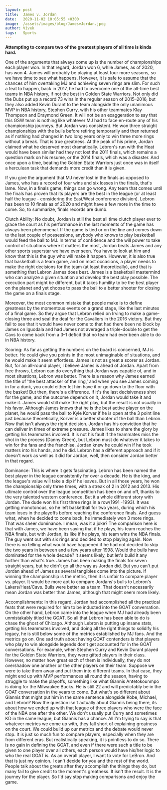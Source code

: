 ```yaml
---
layout: post
title:  James v. Jordan
date:   2020-11-02 10:05:55 +0300
image:  /assets/images/blog/JamesvJordan.jpeg
author: Vivek
tags:   Sports
---
```


**Attempting to compare two of the greatest players of all time is kinda hard.**

One of the arguments that always come up is the number of championships each player won. In that regard, Jordan won 6, while James, as of 2020, has won 4. James will probably be playing at least four more seasons, so we have time to see what happens. However, it is safe to assume that the chances of him overtaking MJ and achieving seven rings are slim. For such a feat to happen, back in 2017, he had to overcome one of the all-time best teams in NBA history, if not the best in Golden State Warriors. Not only did the Dubs put up a record 73 wins in the regular season of 2015–2016, but they also added Kevin Durant to the team alongside the only unanimous MVP in NBA history, Stephen Curry, with his other teammates Klay Thompson and Draymond Green. It will not be an exaggeration to say that this GSW team is nothing like whatever MJ had to face en-route any of his championship journeys. But Jordan was consistent. He won three straight championships with the bulls before retiring temporarily and then returned as if nothing had changed in two long years only to win three more rings without a break. That is true greatness. At the peak of his prime, Jordan claimed what he deserved most dramatically. Lebron's run with the Heat would have been similar had they not lost the 2011 finals, which remains a question mark on his resume, or the 2014 finals, which was a disaster. And once upon a time, beating the Golden State Warriors just once was in itself a herculean task that demands more credit than it is given.

If you give the argument that MJ never lost in the finals as opposed to James, who has a record of four wins and six losses in the finals, that's lame. Now, in a finals game, things can go wrong. Any team that comes until the finals has proven that its players are the best in the league (or at least half the league - considering the East/West conference division). Lebron has been to 10 finals as of 2020 and might have a few more in the time to come. So, to summarize, finals records are dumb.

Clutch Ability: No doubt, Jordan is still the best all time clutch player ever to grace the court as his performance in the last moments of the game has always been phenomenal. If the game is tied or on the line and comes down to the last couple of possessions, anybody who knows to play basketball would feed the ball to MJ. In terms of confidence and the will power to take control of situations where it matters the most, Jordan beats James and any other sports superstar we have ever seen. You have to look at him and know that this is the guy who will make it happen. However, it is also true that basketball is a team game, and on most occasions, a player needs to make the right decisions for the team (at least theoretically), and that is something that Lebron James does best. James is a basketball mastermind who can analyze a given situation and develop the best play possible. The execution part might be different, but it takes humility to be the best player on the planet and yet choose to pass the ball to a better shooter for closing the game on a finals stage. 

Moreover, the most common mistake that people make is to define greatness by the momentous events on a grand stage, like the last minutes of a final game. So they argue that Lebron relied on Irving to make a game-closing three and seal the deal for the Cavaliers in the 2016 victory. But they fail to see that it would have never come to that had there been no block by James on Iguodala and had James not averaged a triple-double to get the Cavs to come back from a 3–1 deficit that no team had ever been able to do in NBA history.

Scoring: As far as getting the numbers on the board is concerned, MJ is better. He could give you points in the most unimaginable of situations, and he would make it seem effortless. James is not as great a scorer as Jordan. But, for an all-round player, I believe James is ahead of Jordan. Apart from free throws, Lebron can do everything that Jordan was capable of, and in most situations, Lebron was better. There is a reason why James earned the title of 'the best attacker of the ring,' and when you see James coming in for a dunk, you could either let him have it or go down to the floor with the basket! But then, there's a difference. If it's the last decisiveness shot for the game, and the outcome depends on it, Jordan would take it and make it. James would still make the right play, but the result is not usually in his favor. Although James knows that he is the best active player on the planet, he would pass the ball to Kyle Korver if he is open at the 3 point line just because theoretically, Korver is a better shooter of the ball than Lebron. Now that isn't always the right decision. Jordan has his conviction that he can deliver in times of extreme pressure. James likes to share the glory by getting his teammates involved. It is not his fault if the teammates miss the shot in the process (Danny Green), but Lebron must do whatever it takes to win for the fans and the franchise. Jordan knew he could win if he took matters into his hands, and he did. Lebron has a different approach and if it doesn't work as well as it did for Jordan, well, then consider Jordan better in that regard.

Dominance: This is where it gets fascinating. Lebron has been named the best player in the league consistently for over a decade. He is the king, and the league's value will take a dip if he leaves. But in all those years, he won the championship only three times, with a streak of 2 in 2012 and 2013. His ultimate control over the league competition has been on and off, thanks to the very talented western conference. But it a whole different story with Jordan. The dude won his first three rings in a row(1991 -1993). It was getting monotonous, so he left basketball for two years, during which his team loses in the playoffs before reaching the conference finals. And guess what, when he decided to come back, he immediately won 3 more rings. That was sheer dominance. I mean, was it a joke? The comparison here is that with James, we have been saying that if he plays, his team reaches the NBA finals, but with Jordan, its like if he plays, his team wins the NBA finals. The guy went out with six rings and decided to stop playing again. Now there is no telling what would have happened if he had not decided to skip the two years in between and a few years after 1998. Would the bulls have dominated for the whole decade? It seems likely, but let's build it any further than what's true. James has been making the finals for seven straight years, but he didn't go all the way as Jordan did. But you can't put Jordan ahead of James as several tangibles come into the picture. If winning the championship is the metric, then it is unfair to compare player vs. player. It would be more apt to compare Jordans's bulls to Lebron's Lakers/Heat/Cavs. Bulls were better as a team. That doesn't necessarily mean Jordan was better than James, although that might seem more likely.

Accomplishments: In this regard, Jordan had accomplished all the practical feats that were required for him to be inducted into the GOAT conversation. On the other hand, Lebron came into the league when MJ had already been unmistakably titled the GOAT. So all that Lebron has been able to do is chase the ghost of Chicago. Although Lebron is putting up insane stats, getting his teammates involved, and doing all the right things to solidify his legacy, he is still below some of the metrics established by MJ fans. And the metrics go on. One sad truth about having GOAT contenders is that players who play to win alongside legends don't get accounted for in the GOAT conversations. For example, when Stephen Curry and Kevin Durant played for the Golden State Warriors, they were gifted players in their class. However, no matter how great each of them is individually, they do not overshadow one another or the other players on their team. Suppose we were to take them away and put them into different teams. In that case, they might end up with MVP performances all round the season, having to struggle to make the playoffs, something like what Giannis Antetokounmpo is doing for the Milwaukee Bucks. He is still 22 and will predictably be in the GOAT conversation in the years to come. But what's so different about Giannis that might put him in the same sentence alongside Kobe, Michael, and Lebron? Now the question isn't actually about Giannis being there, its about how we ended up with that league of three players who were the face of the NBA one after the other. We don't usually put Curry and sometimes KD in the same league, but Giannis has a chance. All I'm trying to say is that whatever metrics we come up with, they fall short of explaining greatness on the court. We could build up our metrics and the debate would never stop. It is just so much fun to compare players, especially when they are from different eras. But realistically speaking, it is pointless to do so. There is no gain in defining the GOAT, and even if there were such a title to be given to one player over all others, each person would have his/her logic to who the real GOAT is. As an overall player, I want to vote for LeBron. And that is just my opinion. I can't decide for you and the rest of the world. People talk about the greats after they accomplish the things they do, but many fail to give credit to the moment's greatness. It isn't the result. It is the journey for the player. So I'd say stop making comparisons and enjoy the game.
